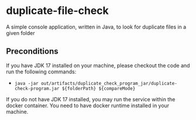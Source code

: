 # duplicate-file-check
A simple console application, written in Java, to look for duplicate files in a given folder

## Preconditions
If you have JDK 17 installed on your machine, please checkout the code and run the following commands:
 - `java -jar out/artifacts/duplicate_check_program_jar/duplicate-check-program.jar ${folderPath} ${compareMode}`

If you do not have JDK 17 installed, you may run the service within the docker container. You need to have docker runtime installed in your machine.
